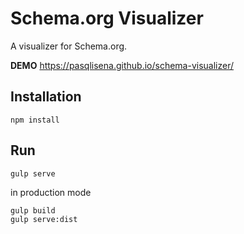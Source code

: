 # Schema.org Visualizer
A visualizer for Schema.org.

**DEMO** https://pasqlisena.github.io/schema-visualizer/

## Installation

    npm install

## Run

    gulp serve

in production mode

    gulp build
    gulp serve:dist
